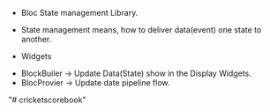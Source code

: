 * Bloc State management Library.
* State management means, how to deliver data(event) one state to another.


* Widgets
+ BlockBuiler -> Update Data(State) show in the Display Widgets.
+ BlocProvier -> Update date pipeline flow.



"# cricketscorebook" 
